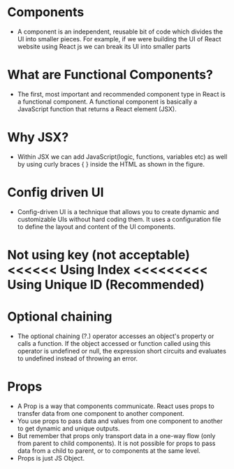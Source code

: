 # Components

- A component is an independent, reusable bit of code which divides the UI into smaller pieces. For example, if we were building the UI of React website using React js we can break its UI into smaller parts

# What are Functional Components?

- The first, most important and recommended component type in React is a functional component. A functional component is basically a JavaScript function that returns a React element (JSX).

# Why JSX?

- Within JSX we can add JavaScript(logic, functions, variables etc) as well by using curly braces { } inside the HTML as shown in the figure.

# Config driven UI

- Config-driven UI is a technique that allows you to create dynamic and customizable UIs without hard coding them. It uses a configuration file to define the layout and content of the UI components.

# Not using key (not acceptable) <<<<<< Using Index <<<<<<<<< Using Unique ID (Recommended)

# Optional chaining

- The optional chaining (?.) operator accesses an object's property or calls a function. If the object accessed or function called using this operator is undefined or null, the expression short circuits and evaluates to undefined instead of throwing an error.

# Props

- A Prop is a way that components communicate. React uses props to transfer data from one component to another component.
- You use props to pass data and values from one component to another to get dynamic and unique outputs.
- But remember that props only transport data in a one-way flow (only from parent to child components). It is not possible for props to pass data from a child to parent, or to components at the same level.
- Props is just JS Object.
